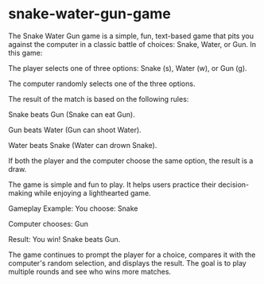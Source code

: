 # snake-water-gun-game
The Snake Water Gun game is a simple, fun, text-based game that pits you against the computer in a classic battle of choices: Snake, Water, or Gun.
In this game:

The player selects one of three options: Snake (s), Water (w), or Gun (g).

The computer randomly selects one of the three options.

The result of the match is based on the following rules:

Snake beats Gun (Snake can eat Gun).

Gun beats Water (Gun can shoot Water).

Water beats Snake (Water can drown Snake).

If both the player and the computer choose the same option, the result is a draw.

The game is simple and fun to play. It helps users practice their decision-making while enjoying a lighthearted game.

Gameplay Example:
You choose: Snake

Computer chooses: Gun

Result: You win! Snake beats Gun.

The game continues to prompt the player for a choice, compares it with the computer's random selection, and displays the result. The goal is to play multiple rounds and see who wins more matches.

